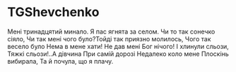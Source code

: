# TGShevchenko

Мені тринадцятий минало.
Я пас ягнята за селом.
Чи то так сонечко сіяло,
Чи так мені чого було?Тойді так приязно молилось,
Чого так весело було
Нема в мене хати!
Не дав мені Бог нічого!
І хлинули сльози,
Тяжкі сльози!..А дівчина
При самій дорозі
Недалеко коло мене
Плоскінь вибирала,
Та й почула, що я плачу.